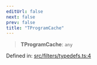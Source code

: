 ```yaml
---
editUrl: false
next: false
prev: false
title: "TProgramCache"
---
```


> **TProgramCache**: `any`

Defined in: [src/filters/typedefs.ts:4](https://github.com/fabricjs/fabric.js/blob/8748628df7e9de00ba77413bfc3ad9e9fe9d4f30/src/filters/typedefs.ts#L4)
